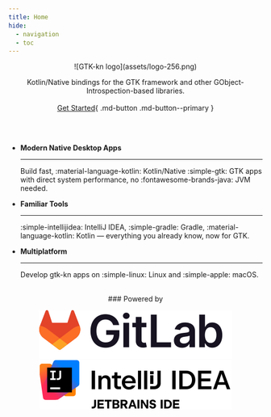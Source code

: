 ```yaml
---
title: Home
hide:
  - navigation
  - toc
---
```


<div style="text-align: center;" markdown>
![GTK-kn logo](assets/logo-256.png)

Kotlin/Native bindings for the GTK framework and other GObject-Introspection-based libraries.
<br>
<br>
[Get Started](get-started/index.md){ .md-button .md-button--primary }
</div>
<br>
<br>
<div class="grid cards" markdown>

-   __Modern Native Desktop Apps__

    ---

    Build fast, :material-language-kotlin: Kotlin/Native :simple-gtk: GTK apps with direct system performance,
    no :fontawesome-brands-java: JVM needed.

-   __Familiar Tools__

    ---

    :simple-intellijidea: IntelliJ IDEA, :simple-gradle: Gradle, :material-language-kotlin: Kotlin — everything you already know,
    now for GTK.

-   __Multiplatform__

    ---

    Develop gtk-kn apps on :simple-linux: Linux and :simple-apple: macOS.

</div>
<br>
<div style="text-align: center;" markdown>
### Powered by

[![GitLab](assets/logo-gitlab.svg)](https://about.gitlab.com/solutions/open-source/join/)[![IntelliJ IDEA](assets/logo-intellij-idea.svg)](https://jb.gg/OpenSourceSupport)
</div>
